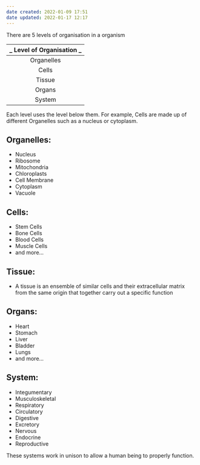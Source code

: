 ```yaml
---
date created: 2022-01-09 17:51
date updated: 2022-01-17 12:17
---
```


There are 5 levels of organisation in a organism

| _ Level of Organisation _ |
| :-----------------------: |
|         Organelles        |
|           Cells           |
|           Tissue          |
|           Organs          |
|           System          |

Each level uses the level below them. For example, Cells are made up of different Organelles such as a nucleus or cytoplasm.

## Organelles:

- Nucleus
- Ribosome
- Mitochondria
- Chloroplasts
- Cell Membrane
- Cytoplasm
- Vacuole

## Cells:

- Stem Cells
- Bone Cells
- Blood Cells
- Muscle Cells
- and more...

## Tissue:

- A tissue is an ensemble of similar cells and their extracellular matrix from the same origin that together carry out a specific function

## Organs:

- Heart
- Stomach
- Liver
- Bladder
- Lungs
- and more...

## System:

- Integumentary
- Musculoskeletal
- Respiratory
- Circulatory
- Digestive
- Excretory
- Nervous
- Endocrine
- Reproductive

These systems work in unison to allow a human being to properly function.
